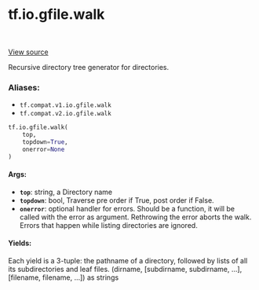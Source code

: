 <div itemscope itemtype="http://developers.google.com/ReferenceObject">
<meta itemprop="name" content="tf.io.gfile.walk" />
<meta itemprop="path" content="Stable" />
</div>

# tf.io.gfile.walk

<!-- Insert buttons -->

<table class="tfo-notebook-buttons tfo-api" align="left">
</table>

<a target="_blank" href="/code/stable/tensorflow/python/lib/io/file_io.py">View source</a>



<!-- Start diff -->
Recursive directory tree generator for directories.

### Aliases:

* `tf.compat.v1.io.gfile.walk`
* `tf.compat.v2.io.gfile.walk`


``` python
tf.io.gfile.walk(
    top,
    topdown=True,
    onerror=None
)
```



<!-- Placeholder for "Used in" -->


#### Args:


* <b>`top`</b>: string, a Directory name
* <b>`topdown`</b>: bool, Traverse pre order if True, post order if False.
* <b>`onerror`</b>: optional handler for errors. Should be a function, it will be
  called with the error as argument. Rethrowing the error aborts the walk.
  Errors that happen while listing directories are ignored.


#### Yields:

Each yield is a 3-tuple:  the pathname of a directory, followed by lists of
all its subdirectories and leaf files.
(dirname, [subdirname, subdirname, ...], [filename, filename, ...])
as strings
